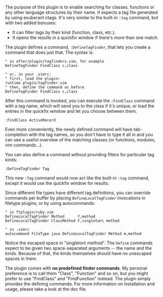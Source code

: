 The purpose of this plugin is to enable searching for classes, functions or any
other language structures by their name. It expects a tag file generated by
using exuberant ctags. It's very similar to the built-in `:tag` command, but
with two added bonuses:

- It can filter tags by their kind (function, class, etc.).
- It opens the results in a quickfix window if there's more than one match.

The plugin defines a command, `:DefineTagFinder`, that lets you create a
command that does just that. The syntax is:

``` vim
" in after/plugin/tagfinders.vim, for example
DefineTagFinder FindClass c,class

" or, in your .vimrc:
" first, load the plugin:
runtime plugin/tagfinder.vim
" then, define the command as before
DefineTagFinder FindClass c,class
```

After this command is invoked, you can execute the `:FindClass` command with a
tag name, which will send you to the class if it's unique, or load the entries
in the quickfix window and let you choose between them.

``` vim
:FindClass ActiveRecord
```

Even more conveniently, the newly defined command will have tab-completion with
the tag names, so you don't have to type it all in and you can see a useful
overview of the matching classes (or functions, modules, vim commands...).

You can also define a command without providing filters for particular tag
kinds:

``` vim
:DefineTagFinder Tag
```

This new `:Tag` command would now act like the built-in `:tag` command, except
it would use the quickfix window for results.

Since different file types have different tag definitions, you can override
commands per buffer by placing `DefineLocalTagFinder` invocations in filetype
plugins, or by using autocommands:

``` vim
" in ftplugin/ruby.vim
DefineLocalTagFinder Method      f,method
DefineLocalTagFinder ClassMethod F,singleton\ method

" in .vimrc
autocommand FileType java DefineLocalTagFinder Method m,method
```

Notice the escaped space in "singleton\ method". The `Define` commands expect
to be given two space-separated arguments -- the name and the kinds. Because of
that, the kinds themselves should have no unescaped spaces in them.

The plugin comes with **no predefined finder commands**. My personal preference
is to call them "Class", "Function" and so on, but you might prefer to use
"FindClass" and "FindFunction" instead. The plugin simply provides the defining
commands. For more information on installation and usage, please take a look at
the doc file.
